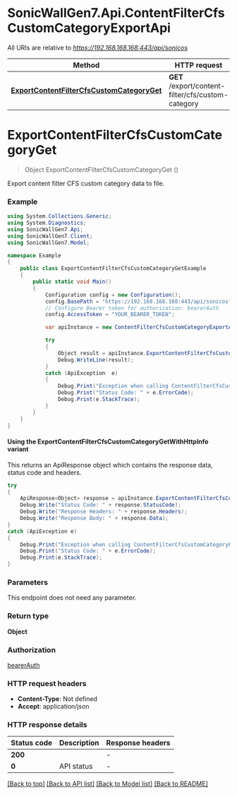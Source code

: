 # SonicWallGen7.Api.ContentFilterCfsCustomCategoryExportApi

All URIs are relative to *https://192.168.168.168:443/api/sonicos*

| Method | HTTP request | Description |
|--------|--------------|-------------|
| [**ExportContentFilterCfsCustomCategoryGet**](ContentFilterCfsCustomCategoryExportApi.md#exportcontentfiltercfscustomcategoryget) | **GET** /export/content-filter/cfs/custom-category |  |

<a id="exportcontentfiltercfscustomcategoryget"></a>
# **ExportContentFilterCfsCustomCategoryGet**
> Object ExportContentFilterCfsCustomCategoryGet ()



Export content filter CFS custom category data to file.

### Example
```csharp
using System.Collections.Generic;
using System.Diagnostics;
using SonicWallGen7.Api;
using SonicWallGen7.Client;
using SonicWallGen7.Model;

namespace Example
{
    public class ExportContentFilterCfsCustomCategoryGetExample
    {
        public static void Main()
        {
            Configuration config = new Configuration();
            config.BasePath = "https://192.168.168.168:443/api/sonicos";
            // Configure Bearer token for authorization: bearerAuth
            config.AccessToken = "YOUR_BEARER_TOKEN";

            var apiInstance = new ContentFilterCfsCustomCategoryExportApi(config);

            try
            {
                Object result = apiInstance.ExportContentFilterCfsCustomCategoryGet();
                Debug.WriteLine(result);
            }
            catch (ApiException  e)
            {
                Debug.Print("Exception when calling ContentFilterCfsCustomCategoryExportApi.ExportContentFilterCfsCustomCategoryGet: " + e.Message);
                Debug.Print("Status Code: " + e.ErrorCode);
                Debug.Print(e.StackTrace);
            }
        }
    }
}
```

#### Using the ExportContentFilterCfsCustomCategoryGetWithHttpInfo variant
This returns an ApiResponse object which contains the response data, status code and headers.

```csharp
try
{
    ApiResponse<Object> response = apiInstance.ExportContentFilterCfsCustomCategoryGetWithHttpInfo();
    Debug.Write("Status Code: " + response.StatusCode);
    Debug.Write("Response Headers: " + response.Headers);
    Debug.Write("Response Body: " + response.Data);
}
catch (ApiException e)
{
    Debug.Print("Exception when calling ContentFilterCfsCustomCategoryExportApi.ExportContentFilterCfsCustomCategoryGetWithHttpInfo: " + e.Message);
    Debug.Print("Status Code: " + e.ErrorCode);
    Debug.Print(e.StackTrace);
}
```

### Parameters
This endpoint does not need any parameter.
### Return type

**Object**

### Authorization

[bearerAuth](../README.md#bearerAuth)

### HTTP request headers

 - **Content-Type**: Not defined
 - **Accept**: application/json


### HTTP response details
| Status code | Description | Response headers |
|-------------|-------------|------------------|
| **200** |  |  -  |
| **0** | API status |  -  |

[[Back to top]](#) [[Back to API list]](../README.md#documentation-for-api-endpoints) [[Back to Model list]](../README.md#documentation-for-models) [[Back to README]](../README.md)

